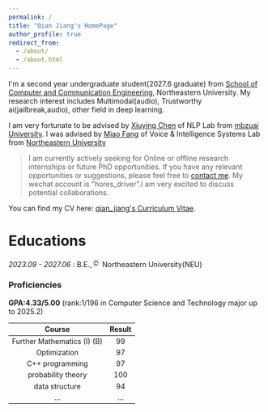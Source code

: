 ```yaml
---
permalink: /
title: "Qian Jiang's HomePage"
author_profile: true
redirect_from: 
  - /about/
  - /about.html
---
```


I'm a second year undergraduate student(2027.6 graduate) from [School of Computer and Communication Engineering](https://jsjytx.neuq.edu.cn/), Northeastern University. My research interest includes Multimodal(audio), Trustworthy ai(jailbreak,audio), other field in deep learning.

I am very fortunate to be advised by [Xiuying Chen](https://iriscxy.github.io/) of NLP Lab from [mbzuai University](https://mbzuai.ac.ae/). I was advised by [Miao Fang](https://jsjytx.neuq.edu.cn/info/1041/1634.htm) of Voice & Intelligence Systems Lab from [Northeastern University](https://www.neuq.edu.cn/)

> I am currently actively seeking for Online or offline research internships or future PhD opportunities. If you have any relevant opportunities or suggestions, please feel free to [contact me](202316187@stu.neu.edu.cn). My wechat account is "hores_driver".I am very excited to discuss potential collaborations.

You can find my CV here: [qian_jiang's Curriculum Vitae](../assets/cv_English.pdf).


Educations
======
  *2023.09 - 2027.06* : B.E.,<img src='files/NEU.png' style='width: 1.2em;'> Northeastern University(NEU)

### Proficiencies
      
  **GPA:4.33/5.00** (rank:1/196 in Computer Science and Technology major up to 2025.2)

  |Course|Result|
  |:---:|:---:|
  |Further Mathematics (I) (B)|99|
  |Optimization|97|
  |C++ programming|97|
  |probability theory|100|
  |data structure|94|
  |...|...|
